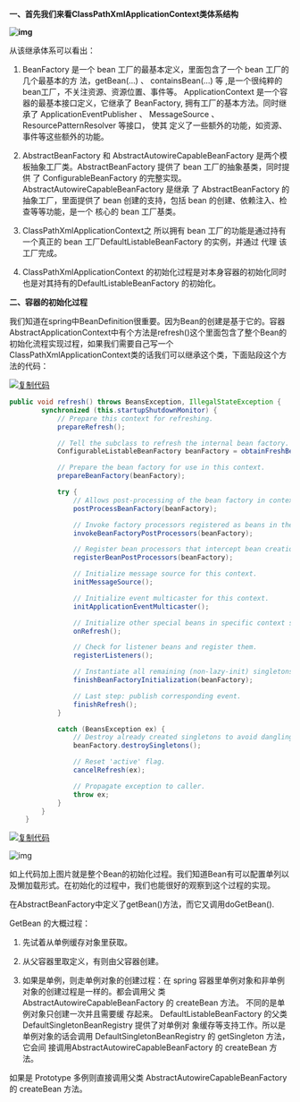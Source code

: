 **一、首先我们来看ClassPathXmlApplicationContext类体系结构**

**![img](https://images0.cnblogs.com/blog/665504/201409/171538180811731.jpg)**

 

从该继承体系可以看出：

1. BeanFactory 是一个 bean 工厂的最基本定义，里面包含了一个 bean 工厂的几个最基本的方 法，getBean(…) 、 containsBean(…) 等 ,是一个很纯粹的bean工厂，不关注资源、资源位置、事件等。 ApplicationContext 是一个容器的最基本接口定义，它继承了 BeanFactory, 拥有工厂的基本方法。同时继承了 ApplicationEventPublisher 、 MessageSource 、 ResourcePatternResolver 等接口， 使其 定义了一些额外的功能，如资源、事件等这些额外的功能。

2. AbstractBeanFactory 和 AbstractAutowireCapableBeanFactory 是两个模 板抽象工厂类。AbstractBeanFactory 提供了 bean 工厂的抽象基类，同时提供 了 ConfigurableBeanFactory 的完整实现。AbstractAutowireCapableBeanFactory 是继承 了 AbstractBeanFactory 的抽象工厂，里面提供了 bean 创建的支持，包括 bean 的创建、依赖注入、检查等等功能，是一个 核心的 bean 工厂基类。

3. ClassPathXmlApplicationContext之 所以拥有 bean 工厂的功能是通过持有一个真正的 bean 工厂DefaultListableBeanFactory 的实例，并通过 代理 该工厂完成。

4. ClassPathXmlApplicationContext 的初始化过程是对本身容器的初始化同时也是对其持有的DefaultListableBeanFactory 的初始化。

**二、容器的初始化过程**

我们知道在spring中BeanDefinition很重要。因为Bean的创建是基于它的。容器AbstractApplicationContext中有个方法是refresh()这个里面包含了整个Bean的初始化流程实现过程，如果我们需要自己写一个ClassPathXmlApplicationContext类的话我们可以继承这个类，下面贴段这个方法的代码：

[![复制代码](https://common.cnblogs.com/images/copycode.gif)](javascript:void(0);)

```java
public void refresh() throws BeansException, IllegalStateException {
        synchronized (this.startupShutdownMonitor) {
            // Prepare this context for refreshing.
            prepareRefresh();

            // Tell the subclass to refresh the internal bean factory.
            ConfigurableListableBeanFactory beanFactory = obtainFreshBeanFactory();

            // Prepare the bean factory for use in this context.
            prepareBeanFactory(beanFactory);

            try {
                // Allows post-processing of the bean factory in context subclasses.
                postProcessBeanFactory(beanFactory);

                // Invoke factory processors registered as beans in the context.
                invokeBeanFactoryPostProcessors(beanFactory);

                // Register bean processors that intercept bean creation.
                registerBeanPostProcessors(beanFactory);

                // Initialize message source for this context.
                initMessageSource();

                // Initialize event multicaster for this context.
                initApplicationEventMulticaster();

                // Initialize other special beans in specific context subclasses.
                onRefresh();

                // Check for listener beans and register them.
                registerListeners();

                // Instantiate all remaining (non-lazy-init) singletons.
                finishBeanFactoryInitialization(beanFactory);

                // Last step: publish corresponding event.
                finishRefresh();
            }

            catch (BeansException ex) {
                // Destroy already created singletons to avoid dangling resources.
                beanFactory.destroySingletons();

                // Reset 'active' flag.
                cancelRefresh(ex);

                // Propagate exception to caller.
                throw ex;
            }
        }
    }
```

[![复制代码](https://common.cnblogs.com/images/copycode.gif)](javascript:void(0);)

 

![img](https://images0.cnblogs.com/blog/665504/201409/171550398311522.jpg)

 

 如上代码加上图片就是整个Bean的初始化过程。我们知道Bean有可以配置单列以及懒加载形式。在初始化的过程中，我们也能很好的观察到这个过程的实现。

在AbstractBeanFactory中定义了getBean()方法，而它又调用doGetBean().

 

GetBean 的大概过程：

1. 先试着从单例缓存对象里获取。

2. 从父容器里取定义，有则由父容器创建。

3. 如果是单例，则走单例对象的创建过程：在 spring 容器里单例对象和非单例对象的创建过程是一样的。都会调用父 类 AbstractAutowireCapableBeanFactory 的 createBean 方法。 不同的是单例对象只创建一次并且需要缓 存起来。 DefaultListableBeanFactory 的父类 DefaultSingletonBeanRegistry 提供了对单例对 象缓存等支持工作。所以是单例对象的话会调用 DefaultSingletonBeanRegistry 的 getSingleton 方法，它会间 接调用AbstractAutowireCapableBeanFactory 的 createBean 方法。

如果是 Prototype 多例则直接调用父类 AbstractAutowireCapableBeanFactory 的 createBean 方法。